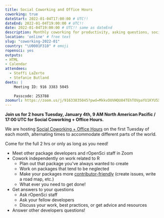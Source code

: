 ```yaml
---
title: Social Coworking and Office Hours
coworking: true
dateStart: 2022-01-04T17:00:00 # UTC!!
dateEnd: 2022-01-04T19:00:00 # UTC!!
date: 2022-01-04T19:00:00 # UTC!! same as dateEnd
description: Monthly coworking for productivity, asking questions, socializing
location: 'online' # free text
slug: "coworking-2022-01"
country: "\U0001F310" # emoji
ropensci: yes
outputs: 
- HTML
- Calendar 
attendees:
  - Steffi LaZerte
  - Stefanie Butland
deets: |
    Meeting ID: 916 3383 5045
    
    Passcode: 253788
zoomurl: https://zoom.us/j/91633835045?pwd=MkkvOUVHQU84TEhTOVpaYU1KYU5Xdz09    
---
```


**Join us for 2 hours Tuesday, January 4th, 9 AM North American Pacific / 17:00 UTC for Social Coworking + Office Hours.**

We are hosting [Social Coworking + Office Hours](/blog/2021/08/17/coworking-sessions/) on the first Tuesday of each month, alternating times to accommodate different parts of the world.

Come for the full 2 hrs or only as long as you need!

- Meet other package developers and rOpenSci staff in Zoom
- Cowork independently on work related to R
  - Plan out that package you've always wanted to create
  - Work on packages that tend to be neglected
  - Make your packages more [contributor-friendly](/blog/2021/04/28/commcall-pkg-community/) (create issues, write a road map, etc.)
  - What ever you need to get done!
- Get answers to your questions
  - Ask rOpenSci staff
  - Ask your fellow developers
  - Discuss your work, best practices, or get advice and resources
- Answer other developers questions!
